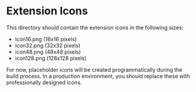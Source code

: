 # Extension Icons

This directory should contain the extension icons in the following sizes:
- icon16.png (16x16 pixels)
- icon32.png (32x32 pixels) 
- icon48.png (48x48 pixels)
- icon128.png (128x128 pixels)

For now, placeholder icons will be created programmatically during the build process.
In a production environment, you should replace these with professionally designed icons.

